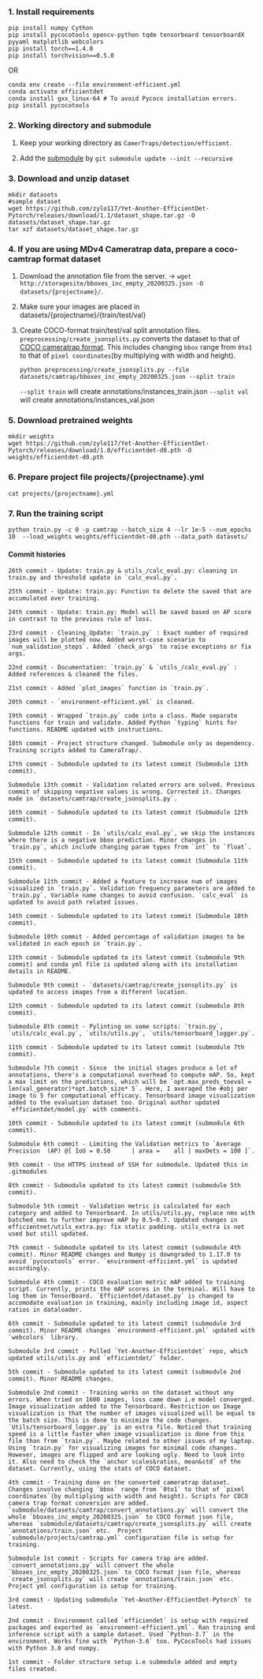 ### 1. Install requirements
    pip install numpy Cython
    pip install pycocotools opencv-python tqdm tensorboard tensorboardX pyyaml matplotlib webcolors
    pip install torch==1.4.0
    pip install torchvision==0.5.0

OR

    conda env create --file environment-efficient.yml
    conda activate efficientdet
    conda install gxx_linux-64 # To avoid Pycoco installation errors.
    pip install pycocotools

### 2. Working directory and submodule
1.  Keep your working directory as `CamerTraps/detection/efficient`.

2. Add the [submodule](https://github.com/zylo117/Yet-Another-EfficientDet-Pytorch.git) by `git submodule update --init --recursive`

### 3. Download and unzip dataset
    mkdir datasets
    #sample dataset
    wget https://github.com/zylo117/Yet-Another-EfficientDet-Pytorch/releases/download/1.1/dataset_shape.tar.gz -O datasets/dataset_shape.tar.gz
    tar xzf datasets/dataset_shape.tar.gz

### 4. If you are using MDv4 Cameratrap data, prepare a coco-camtrap format dataset
1. Download the annotation file from the server. -> `wget http://storagesite/bboxes_inc_empty_20200325.json -O datasets/{projectname}/`.
    
2. Make sure your images are placed in datasets/{projectname}/{train/test/val}

3. Create COCO-format train/test/val split annotation files. `preprocessing/create_jsonsplits.py` converts the dataset to that of [COCO cameratrap format](https://github.com/Microsoft/CameraTraps/blob/master/data_management/README.md#coco-cameratraps-format). This includes changing `bbox` range from `0to1` to that of `pixel coordinates`(by multiplying with width and height).

    `python preprocessing/create_jsonsplits.py --file datasets/camtrap/bboxes_inc_empty_20200325.json --split train`

     `--split train` will create annotations/instances_train.json
     `--split val` will create annotations/instances_val.json

### 5. Download pretrained weights
    mkdir weights
    wget https://github.com/zylo117/Yet-Another-EfficientDet-Pytorch/releases/download/1.0/efficientdet-d0.pth -O weights/efficientdet-d0.pth

### 6. Prepare project file projects/{projectname}.yml
    cat projects/{projectname}.yml

### 7. Run the training script

    python train.py -c 0 -p camtrap --batch_size 4 --lr 1e-5 --num_epochs 10  --load_weights weights/efficientdet-d0.pth --data_path datasets/


#### Commit histories


    26th commit - Update: train.py & utils_/calc_eval.py: cleaning in train.py and threshold update in `calc_eval.py`.

    25th commit - Update: train.py: Function to delete the saved that are accumulated over training.

    24th commit - Update: train.py: Model will be saved based on AP score in contrast to the previous rule of loss. 

    23rd commit - Cleaning_Update: `train.py` : Exact number of required images will be plotted now. Added worst-case scenario to `num_validation_steps`. Added `check_args` to raise exceptions or fix args.

    22nd commit - Documentation: `train.py` & `utils_/calc_eval.py` : Added references & cleaned the files. 

    21st commit - Added `plot_images` function in `train.py`.

    20th commit - `environment-efficient.yml` is cleaned.

    19th commit - Wrapped `train.py` code into a class. Made separate functions for train and validate. Added Python `typing` hints for functions. README updated with instructions.

    18th commit - Project structure changed. Submodule only as dependency. Training scripts added to CameraTrap/.

    17th commit - Submodule updated to its latest commit (Submodule 13th commit).

    Submodule 13th commit - Validation related errors are solved. Previous commit of skipping negative values is wrong. Corrected it. Changes made in `datasets/camtrap/create_jsonsplits.py`.
    
    16th commit - Submodule updated to its latest commit (Submodule 12th commit).

    Submodule 12th commit - In `utils/calc_eval.py`, we skip the instances where there is a negative bbox prediction. Minor changes in `train.py`, which include changing param types from `int` to `float`.

    15th commit - Submodule updated to its latest commit (Submodule 11th commit).

    Submodule 11th commit - Added a feature to increase num of images visualized in `train.py`. Validation frequency parameters are added to `train.py`. Variable name changes to avoid confusion. `calc_eval` is updated to avoid path related issues.

    14th commit - Submodule updated to its latest commit (Submodule 10th commit).

    Submodule 10th commit - Added percentage of validation images to be validated in each epoch in `train.py`.

    13th commit - Submodule updated to its latest commit (submodule 9th commit) and conda yml file is updated along with its installation details in README.

    Submodule 9th commit - `datasets/camtrap/create_jsonsplits.py` is updated to access images from a different location.

    12th commit - Submodule updated to its latest commit (submodule 8th commit).

    Submodule 8th commit - Pylinting on some scripts: `train.py`, `utils/calc_eval.py`, `utils/utils.py`, `utils/tensorboard_logger.py`.

    11th commit - Submodule updated to its latest commit (submodule 7th commit).

    Submodule 7th commit - Since  the initial stages produce a lot of annotations, there's a computational overhead to compute mAP. So, kept a max limit on the predictions, which will be `opt.max_preds_toeval = len(val_generator)*opt.batch_size* 5`. Here, I averaged the #obj per image to 5 for computational efficacy. Tensorboard image visualization added to the evaluation dataset too. Original author updated `efficientdet/model.py` with comments.

    10th commit - Submodule updated to its latest commit (submodule 6th commit).

    Submodule 6th commit - Limiting the Validation metrics to `Average Precision  (AP) @[ IoU = 0.50      | area =    all | maxDets = 100 ]`. 

    9th commit - Use HTTPS instead of SSH for submodule. Updated this in .gitmodules

    8th commit - Submodule updated to its latest commit (submodule 5th commit).

    Submodule 5th commit - Validation metric is calculated for each category and added to Tensorboard. In utils/utils.py, replace nms with batched_nms to further improve mAP by 0.5~0.7. Updated changes in efficientnet/utils_extra.py: fix static padding. utils_extra is not used but still updated.

    7th commit - Submodule updated to its latest commit (submodule 4th commit). Minor README changes and Numpy is downgraded to 1.17.0 to avoid `pycocotools` error. `environment-efficient.yml` is updated accordingly.

    Submodule 4th commit - COCO evaluation metric mAP added to training script. Currently, prints the mAP scores in the terminal. Will have to log them in TensorBoard. `Efficientdet/dataset.py` is changed to accomodate evaluation in training, mainly including image id, aspect ratios in dataloader.

    6th commit - Submodule updated to its latest commit (submodule 3rd commit). Minor README changes `environment-efficient.yml` updated with `webcolors` library.

    Submodule 3rd commit - Pulled `Yet-Another-Efficientdet` repo, which updated utils/utils.py and `efficientdet/` folder.

    5th commit - Submodule updated to its latest commit (submodule 2nd commit). Minor README changes.

    Submodule 2nd commit - Training works on the dataset without any errors. When tried on 1600 images, loss came down i.e model converged. Image visualization added to the Tensorboard. Restriction on Image visualization is that the number of images visualized will be equal to the batch size. This is done to minimize the code changes. `Utils/tensorboard_logger.py` is an extra file. Noticed that training speed is a little faster when image visualization is done from this file than from `train.py`. Maybe related to other issues of my laptop. Using `train.py` for visualizing images for minimal code changes. However, images are flipped and are looking ugly. Need to look into it. Also need to check the `anchor scales&ratios, mean&std` of the dataset. Currently, using the stats of COCO dataset.

    4th commit - Training done on the converted cameratrap dataset. Changes involve changing `bbox` range from `0to1` to that of `pixel coordinates`(by multiplying with width and height). Scripts for COCO camera trap format conversion are added. `submodule/datasets/camtrap/convert_annotations.py` will convert the whole `bboxes_inc_empty_20200325.json` to COCO format json file, whereas `submodule/datasets/camtrap/create_jsonsplits.py` will create `annotations/train.json` etc.  Project `submodule/projects/camtrap.yml` configuration file is setup for training.

    Submodule 1st commit - Scripts for camera trap are added. `convert_annotations.py` will convert the whole `bboxes_inc_empty_20200325.json` to COCO format json file, whereas `create_jsonsplits.py` will create `annotations/train.json` etc.  Project yml configuration is setup for training.

    3rd commit - Updating submodule `Yet-Another-EfficientDet-Pytorch` to latest.

    2nd commit - Environment called `efficiendet` is setup with required packages and exported as `environment-efficient.yml`. Ran training and inference script with a sample dataset. Used `Python-3.7` in the environment. Works fine with `Python-3.6` too. PyCocoTools had issues with Python 3.8 and numpy.

    1st commit - Folder structure setup i.e submodule added and empty files created.